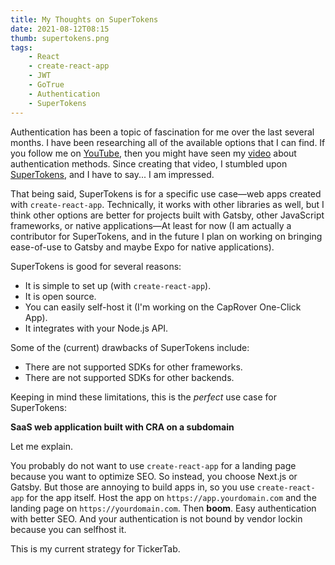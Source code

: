 ```yaml
---
title: My Thoughts on SuperTokens
date: 2021-08-12T08:15
thumb: supertokens.png
tags: 
    - React
    - create-react-app
    - JWT
    - GoTrue
    - Authentication
    - SuperTokens
---
```


Authentication has been a topic of fascination for me over the last several months. I have been researching all of the available options that I can find. If you follow me on [YouTube](https://www.youtube.com/channel/UCuXgDzDJhNAwvzvc62GnYwA), then you might have seen my [video](https://www.youtube.com/watch?v=kPK4Cra_I5I) about authentication methods. Since creating that video, I stumbled upon [SuperTokens](https://supertokens.io), and I have to say... I am impressed.

That being said, SuperTokens is for a specific use case—web apps created with `create-react-app`. Technically, it works with other libraries as well, but I think other options are better for projects built with Gatsby, other JavaScript frameworks, or native applications—At least for now (I am actually a contributor for SuperTokens, and in the future I plan on working on bringing ease-of-use to Gatsby and maybe Expo for native applications).

SuperTokens is good for several reasons:
 - It is simple to set up (with `create-react-app`).
 - It is open source.
 - You can easily self-host it (I'm working on the CapRover One-Click App).
 - It integrates with your Node.js API.

Some of the (current) drawbacks of SuperTokens include:
 - There are not supported SDKs for other frameworks.
 - There are not supported SDKs for other backends.

Keeping in mind these limitations, this is the _perfect_ use case for SuperTokens:

**SaaS web application built with CRA on a subdomain**

Let me explain.

You probably do not want to use `create-react-app` for a landing page because you want to optimize SEO. So instead, you choose Next.js or Gatsby. But those are annoying to build apps in, so you use `create-react-app` for the app itself. Host the app on `https://app.yourdomain.com` and the landing page on `https://yourdomain.com`. Then **boom**. Easy authentication with better SEO. And your authentication is not bound by vendor lockin because you can selfhost it.

This is my current strategy for TickerTab.
